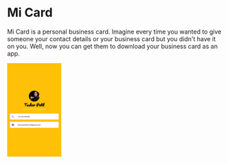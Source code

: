 # Mi Card
Mi Card is a personal business card. Imagine every time you wanted to give someone your contact details or your business card but you didn't have it on you. Well, now you can get them to download your business card as an app.

<img src="images/Screenshot.jpg" width="25%" height="50%" style="margin: 0 auto;"/>
